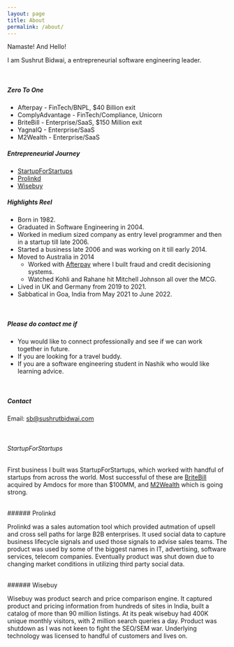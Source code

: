 ```yaml
---
layout: page
title: About
permalink: /about/
---
```


Namaste! And Hello!

I am Sushrut Bidwai, a entrepreneurial software engineering leader.

<br/>

##### Zero To One

* Afterpay - FinTech/BNPL, $40 Billion exit
* ComplyAdvantage - FinTech/Compliance, Unicorn
* BriteBill - Enterprise/SaaS, $150 Million exit
* YagnaIQ - Enterprise/SaaS
* M2Wealth - Enterprise/SaaS

##### Entrepreneurial Journey

* [StartupForStartups](#startupforstartups)
* [Prolinkd](#prolinkd)
* [Wisebuy](#wisebuy)


##### Highlights Reel

* Born in 1982.
* Graduated in Software Engineering in 2004.
* Worked in medium sized company as entry level programmer and then in a startup till late 2006.
* Started a business late 2006 and was working on it till early 2014.
* Moved to Australia in 2014
  * Worked with [Afterpay](https://afterpay.com) where I built fraud and credit decisioning systems.
  * Watched Kohli and Rahane hit Mitchell Johnson all over the MCG.
* Lived in UK and Germany from 2019 to 2021.
* Sabbatical in Goa, India from May 2021 to June 2022.

<br/>

##### Please do contact me if
* You would like to connect professionally and see if we can work together in future.
* If you are looking for a travel buddy.
* If you are a software engineering student in Nashik who would like learning advice.

<br/>

##### Contact
Email: sb@sushrutbidwai.com

<br/>

###### StartupForStartups

First business I built was StartupForStartups, which worked with handful of startups from across the world. Most successful of these are [BriteBill](https://www.britebill.com/) acquired by Amdocs for more than $100MM, and [M2Wealth](https://m2wealth.com) which is going strong.

<br/>
###### Prolinkd

Prolinkd was a sales automation tool which provided autmation of upsell and cross sell paths for large B2B enterprises. It used social data to capture business lifecycle signals and used those signals to advise sales teams.
The product was used by some of the biggest names in IT, advertising, software services, telecom companies.
Eventually product was shut down due to changing market conditions in utilizing third party social data.

<br/>
###### Wisebuy

Wisebuy was product search and price comparison engine. It captured product and pricing information from hundreds of sites in India, built a catalog of more than 90 million listings. At its peak wisebuy had 400K unique monthly visitors, with 2 million search queries a day.
Product was shutdown as I was not keen to fight the SEO/SEM war. Underlying technology was licensed to handful of customers and lives on.
